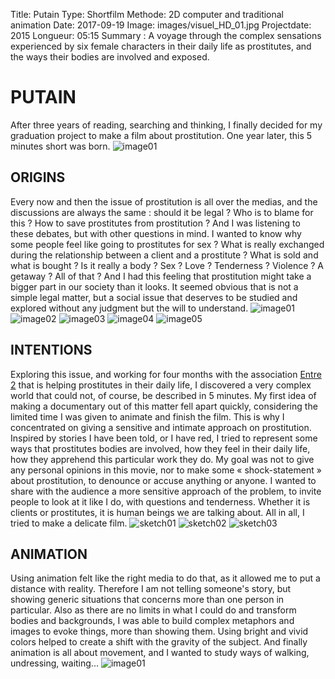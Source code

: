 Title: Putain
Type: Shortfilm
Methode: 2D computer and traditional animation
Date: 2017-09-19
Image: images/visuel_HD_01.jpg
Projectdate: 2015
Longueur: 05:15
Summary : A voyage through the complex sensations experienced by six female characters in their daily life as prostitutes, and the ways their bodies are involved and exposed.


# PUTAIN
After three years of reading, searching and thinking, I finally decided for my graduation project to make a film about prostitution. One year later, this 5 minutes short was born.
![image01](../images/putain/affiche_putain.jpg)

## ORIGINS
Every now and then the issue of prostitution is all over the medias, and the discussions are always the same : should it be legal ? Who is to blame for this ? How to save prostitutes from prostitution ? 
And I was listening to these debates, but with other questions in mind. I wanted to know why some people feel like going to prostitutes for sex ? What is really exchanged during the relationship between a client and a prostitute ? What is sold and what is bought ? Is it really a body ? Sex ? Love ? Tenderness ? Violence ? A getaway ? All of that ? 
And I had this feeling that prostitution might take a bigger part in our society than it looks.
It seemed obvious that is not a simple legal matter, but a social issue that deserves to be studied and explored without any judgment but the will to understand.
![image01](../images/putain/visuel_HD_01.jpg)
![image02](../images/putain/visuel_HD_02.jpg)
![image03](../images/putain/visuel_HD_03.jpg)
![image04](../images/putain/visuel_HD_04.jpg)
![image05](../images/putain/visuel_HD_05.jpg)

## INTENTIONS
Exploring this issue, and working for four months with the association [Entre 2](https://www.entre2.org/) that is helping prostitutes in their daily life, I discovered a very complex world that could not, of course, be described in 5 minutes. My first idea of making a documentary out of this matter fell apart quickly, considering the limited time I was given to animate and finish the film.
This is why I concentrated on giving a sensitive and intimate approach on prostitution. Inspired by stories I have been told, or I have red, I tried to represent some ways that prostitutes bodies are involved, how they feel in their daily life, how they apprehend this particular work they do.
My goal was not to give any personal opinions in this movie, nor to make some « shock-statement » about prostitution, to denounce or accuse anything or anyone. I wanted to share with the audience a more sensitive approach of the problem, to invite people to look at it like I do, with questions and tenderness. Whether it is clients or prostitutes, it is human beings we are talking about.
All in all, I tried to make a delicate film.
![sketch01](../images/putain/plan_poisson.jpg)
![sketch02](../images/putain/plan_veine.jpg)
![sketch03](../images/putain/plan_marche.jpg)

## ANIMATION
Using animation felt like the right media to do that, as it allowed me to put a distance with reality. Therefore I am not telling someone's story, but showing generic situations that concerns more than one person in particular. Also as there are no limits in what I could do and transform bodies and backgrounds, I was able to build complex metaphors and images to evoke things, more than showing them. Using bright and vivid colors helped to create a shift with the gravity of the subject.
And finally animation is all about movement, and I wanted to study ways of walking, undressing, waiting...
![image01](../images/putain/perso_page_05.jpg)
